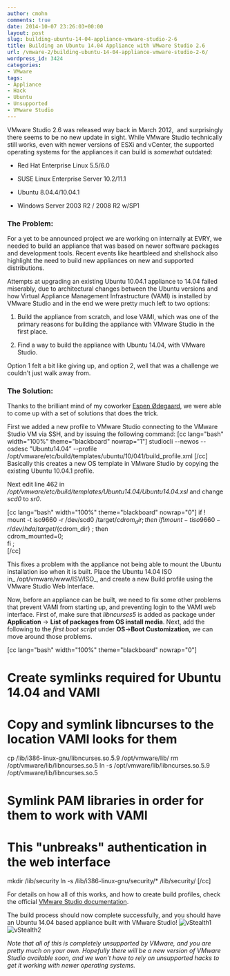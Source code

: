 ```yaml
---
author: cmohn
comments: true
date: 2014-10-07 23:26:03+00:00
layout: post
slug: building-ubuntu-14-04-appliance-vmware-studio-2-6
title: Building an Ubuntu 14.04 Appliance with VMware Studio 2.6
url: /vmware-2/building-ubuntu-14-04-appliance-vmware-studio-2-6/
wordpress_id: 3424
categories:
- VMware
tags:
- Appliance
- Hack
- Ubuntu
- Unsupported
- VMware Studio
---
```


VMware Studio 2.6 was released way back in March 2012,  and surprisingly there seems to be no new update in sight. While VMware Studio technically still works, even with newer versions of ESXi and vCenter, the supported operating systems for the appliances it can build is _somewhat_ outdated:




    
  * Red Hat Enterprise Linux 5.5/6.0

    
  * SUSE Linux Enterprise Server 10.2/11.1

    
  * Ubuntu 8.04.4/10.04.1

    
  * Windows Server 2003 R2 / 2008 R2 w/SP1





### The Problem:



For a yet to be announced project we are working on internally at EVRY, we needed to build an appliance that was based on newer software packages and development tools. Recent events like heartbleed and shellshock also highlight the need to build new appliances on new and supported distributions.

Attempts at upgrading an existing Ubuntu 10.04.1 appliance to 14.04 failed miserably, due to architectural changes between the Ubuntu versions and how Virtual Appliance Management Infrastructure (VAMI) is installed by VMware Studio and in the end we were pretty much left to two options:




    
  1. Build the appliance from scratch, and lose VAMI, which was one of the primary reasons for building the appliance with VMware Studio in the first place.

    
  2. Find a way to build the appliance with Ubuntu 14.04, with VMware Studio.



Option 1 felt a bit like giving up, and option 2, well that was a challenge we couldn't just walk away from.



### The Solution:



Thanks to the brilliant mind of my coworker [Espen Ødegaard,](http://twitter.com/esodesod) we were able to come up with a set of solutions that does the trick.

First we added a new profile to VMware Studio connecting to the VMware Studio VM via SSH, and by issuing the following command:
[cc lang="bash" width="100%" theme="blackboard" nowrap="1"]
studiocli --newos --osdesc "Ubuntu14.04” --profile /opt/vmware/etc/build/templates/ubuntu/10/041/build_profile.xml
[/cc]
Basically this creates a new OS template in VMware Studio by copying the existing Ubuntu 10.04.1 profile.

Next edit line 462 in _/opt/vmware/etc/build/templates/Ubuntu14.04/Ubuntu14.04.xsl_ and change _scd0_ to _sr0_.

[cc lang="bash" width="100%" theme="blackboard" nowrap="0"]
if ! mount -t iso9660 -r /dev/scd0 /target/${cdrom_dir} ; then \
if ! mount -t iso9660 -r /dev/hda /target/${cdrom_dir} ; then \
cdrom_mounted=0; \
fi ; \
[/cc]

This fixes a problem with the appliance not being able to mount the Ubuntu installation iso when it is built. Place the Ubuntu 14.04 ISO in_ /opt/vmware/www/ISV/ISO_, and create a new Build profile using the VMware Studio Web Interface.

Now, before an appliance can be built, we need to fix some other problems that prevent VAMI from starting up, and preventing login to the VAMI web interface. First of, make sure that _libncurses5_ is added as package under **Application** -> **List of packages from OS install media**. Next, add the following to the _first boot script_ under **OS**->**Boot Customization**, we can move around those problems.

[cc lang="bash" width="100%" theme="blackboard" nowrap="0"]
# Create symlinks required for Ubuntu 14.04 and VAMI

# Copy and symlink libncurses to the location VAMI looks for them

cp /lib/i386-linux-gnu/libncurses.so.5.9 /opt/vmware/lib/
rm /opt/vmware/lib/libncurses.so.5
ln -s /opt/vmware/lib/libncurses.so.5.9 /opt/vmware/lib/libncurses.so.5

# Symlink PAM libraries in order for them to work with VAMI
# This "unbreaks" authentication in the web interface
mkdir /lib/security
ln -s /lib/i386-linux-gnu/security/* /lib/security/
[/cc]

For details on how all of this works, and how to create build profiles, check the official [VMware Studio documentation](https://www.vmware.com/support/developer/studio/studio26/studio_developer.pdf).

The build process should now complete successfully, and you should have an Ubuntu 14.04 based appliance built with VMware Studio!
![vStealth1](http://vninja.net/wordpress/wp-content/uploads/2014/10/vStealth1.png)
![vStealth2](http://vninja.net/wordpress/wp-content/uploads/2014/10/vStealth2.png)

_Note that all of this is completely unsupported by VMware, and you are pretty much on your own. Hopefully there will be a new version of VMware Studio available soon, and we won't have to rely on unsupported hacks to get it working with newer operating systems._
